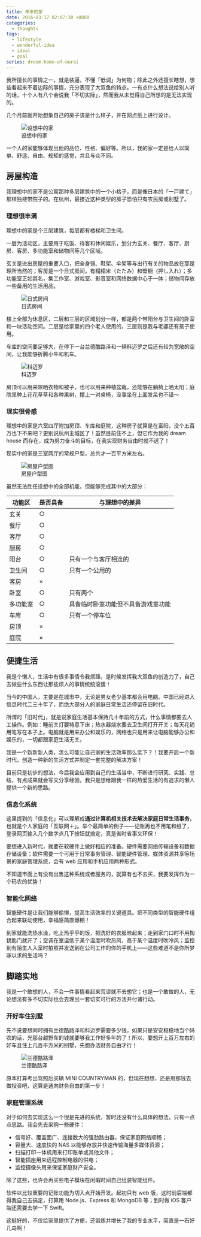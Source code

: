 ```yaml
---
title: 未来的家
date: 2016-03-17 02:07:30 +0800
categories:
  - thoughts
tags:
  - lifestyle
  - wonderful-idea
  - ideal
  - goal
series: dream-home-of-ourai
---
```


我所擅长的事情之一，就是装逼，不懂「低调」为何物；除此之外还擅长瞎想，想些看起来不着边际的事情，充分表现了大双鱼的特点。一有点什么想法说给别人听的话，十个人有八个会说我「不切实际」，然而我从未觉得自己所想的是无法实现的。

几个月前就开始想象自己的房子该是什么样子，并在网点纸上进行设计。

<figure>
  <img src="{{ 'posts/20160317/draft-of-house.png' | asset_path }}" alt="设想中的家">
  <figcaption>设想中的家</figcaption>
</figure>

一个人的家能够体现出他的品位、性格、偏好等。所以，我的家一定是给人以简单、舒适、自由、规矩的感觉，并且与众不同。

## 房屋构造

我理想中的家不是公寓那种多层建筑中的一个小格子，而是像日本的「一戸建て」那样独楼带院子的。在杭州，最接近这种类型的房子恐怕只有农民房或别墅了。

### 理想很丰满

理想中的家是个三层建筑，每层都有楼梯和卫生间。

一层为活动区，主要用于吃饭、待客和休闲娱乐，划分为玄关、餐厅、客厅、厨房、客房、多功能室和储物间等几个区域。

玄关是进出房屋的重要入口，把全身镜、鞋架、伞架等与出行有关的物品放在那是理所当然的；客房是一个日式房间，有榻榻米（<span lang="ja">たたみ</span>）和壁橱（<span lang="ja">押し入れ</span>）；多功能室正如其名，集工作室、游戏室、影音室和网络数据中心于一体；储物间存放一些备用的生活用品。

<figure>
  <img src="{{ 'posts/20160317/tatami.jpg' | asset_path }}" alt="日式房间">
  <figcaption>日式房间</figcaption>
</figure>

楼上全部为休息区，二层和三层的区域划分一样，都是两个带阳台与卫生间的卧室和一块活动空间。二层是给家里的四个老人使用的，三层则是我与老婆还有孩子使用。

车库的空间要足够大，在停下一台兰德酷路泽和一辆科迈罗之后还有较为宽敞的空间，让我能够折腾小牛和机车。

<figure>
  <img src="{{ 'posts/20160317/camaro.jpg' | asset_path }}" alt="科迈罗">
  <figcaption>科迈罗</figcaption>
</figure>

房顶可以用来晾晒衣物和被子，也可以用来种植盆栽，还能够在躺椅上晒太阳；庭院里种上花花草草和各种果树，摆上一对桌椅，没事坐在上面发呆也不错～

### 现实很骨感

理想中的家是六室四厅附加房顶、车库和庭院，这种房子就算是在富阳，没个五百万也下不来吧？更别说杭州主城区了！虽然目前住不上，但它作为我的 dream house 而存在，成为努力奋斗的目标，在我实现财务自由时就不远了！

现实中的家是三室两厅的常规户型，总共才一百平方米左右。

<figure>
  <img src="{{ 'posts/20160317/ichnography.jpg' | asset_path }}" alt="房屋户型图">
  <figcaption>房屋户型图</figcaption>
</figure>

虽然无法胜任设想中的全部机能，但能够完成其中的大部分：

<table class="table table-bordered">
  <thead>
    <tr>
      <th>功能区</th>
      <th>是否具备</th>
      <th>与理想中的差异</th>
    </tr>
  </thead>
  <tbody>
    <tr>
      <td>玄关</td>
      <td>○</td>
      <td></td>
    </tr>
    <tr>
      <td>餐厅</td>
      <td>○</td>
      <td></td>
    </tr>
    <tr>
      <td>客厅</td>
      <td>○</td>
      <td></td>
    </tr>
    <tr>
      <td>厨房</td>
      <td>○</td>
      <td></td>
    </tr>
    <tr>
      <td>阳台</td>
      <td>○</td>
      <td>只有一个与客厅相连的</td>
    </tr>
    <tr>
      <td>卫生间</td>
      <td>○</td>
      <td>只有一个公用的</td>
    </tr>
    <tr>
      <td>客房</td>
      <td>×</td>
      <td></td>
    </tr>
    <tr>
      <td>卧室</td>
      <td>○</td>
      <td>只有两个</td>
    </tr>
    <tr>
      <td>多功能室</td>
      <td>○</td>
      <td>具备临时卧室功能但不具备游戏室功能</td>
    </tr>
    <tr>
      <td>车库</td>
      <td>○</td>
      <td>只有一个停车位</td>
    </tr>
    <tr>
      <td>房顶</td>
      <td>×</td>
      <td></td>
    </tr>
    <tr>
      <td>庭院</td>
      <td>×</td>
      <td></td>
    </tr>
  </tbody>
</table>

## 便捷生活

我是个懒人，生活中有很多事情令我烦躁，是时候发挥我大双鱼的创造力了，自己去做些什么东西让那些烦人的事情统统滚蛋！

当今的中国人，主要是在城市中，无论是男女老少基本都会用电脑。中国已经进入信息时代二三十年了，而绝大部分人的家庭日常生活还停留在旧时代。

所谓的「旧时代」，就是说家庭生活基本保持几十年前的方式，什么事情都要去人工操作。例如：睡前关灯要特意下床；热水器烧水要去卫生间打开开关；每天花销用笔写在本子上。电脑就是用来办公和娱乐的，网络也只是用来让电脑能够办公和娱乐的，一切都跟家庭生活无关。

我是一个新新新人类，怎么可能让自己家的生活效率那么低下？！我要开启一个新时代，创造一种新的生活方式并制定一套完整的解决方案！

目前只是初步的想法，今后我会应用到自己的生活当中，不断进行研究、实践、总结，有点成果就会写文分享经验。我只是想给跟我一样的热爱生活的有追求的懒人提供一个新的思路。

### 信息化系统

这里提到的「信息化」可以理解成**通过计算机相关技术去解决家庭日常生活事务**，也就是个人家庭的「互联网＋」。举个最简单的例子——记账再也不用笔和纸了，登录网页输入几个数字点几下按钮就搞定，真是省时省事又环保！

要想进入新时代，就要在软硬件上做好相应的准备。硬件需要网络传输设备和数据存储设备；软件需要一个可用于日常事务管理、智能硬件管理、媒体资源共享等场景的家庭管理系统，会有 web 应用和手机应用两种形式。

不知道市面上有没有出售这种系统或者服务的，就算有也不去买，我要发挥作为一个码农的优势！

### 智能化网络

智能硬件是让我们能够偷懒，提高生活效率的关键道具。把不同类型的智能硬件组合起来联动使用，幸福感简直爆棚！

到家就能洗热水澡，吃上热乎乎的饭，把洗好的衣服晾起来；走到家门口时不用掏钥匙门就开了；空调在室温低于某个温度时吹热风，高于某个温度时吹冷风；监控到有陌生人入室时拍照并发送到在公司工作的你的手机上——这些难道不是你所梦寐以求的生活吗？

## 脚踏实地

我是一个敢想的人，不会一件事情看起来荒谬就不去想它；也是一个敢做的人，无论想法有多不切实际也会去理出一套切实可行的方法并付诸行动。

### 开好车住别墅

先不说要想同时拥有兰德酷路泽和科迈罗需要多少钱，如果只是安安稳稳地当个码农的话，光那台越野车的钱就要够我工作好多年的了！所以，要想开上百万左右的好车且住上几百平方米的别墅，先想办法财务自由才行！

<figure>
  <img src="{{ 'posts/20160317/land-cruiser.jpg' | asset_path }}" alt="兰德酷路泽">
  <figcaption>兰德酷路泽</figcaption>
</figure>

原本打算考出驾照后买辆 MINI COUNTRYMAN 的，但现在想想，还是用那钱去做投资吧，这算是通向财务自由的第一步！

### 家庭管理系统

对于如何去实现这么一个很是先进的系统，暂时还没有什么具体的想法，只有一点点思路。我会先去采购一些硬件：

* 信号好、覆盖面广、连接数大的强劲路由器，保证家庭网络顺畅；
* 容量大、速度快的 NAS 以能够存放并快速传输海量多媒体资源；
* 扫描打印一体机用来打印账单或其他文件；
* 智能插座用来远程控制电器的供电；
* 监控摄像头用来保证家庭财产安全。

除了这些，也许会再买些电子模块在闲暇时间自己组装智能组件。

软件以比较重要的记账功能为切入点开始开发。起初只有 web 版，这时前后端都得我自己去搞定，打算用 Node.js、Express 和 MongoDB 等；到时做 iOS 客户端还需要去学一下 Swift。

这挺好的，不仅给家里提供了方便，还锻炼并增长了我的专业水平，简直是一石好几鸟啊！
